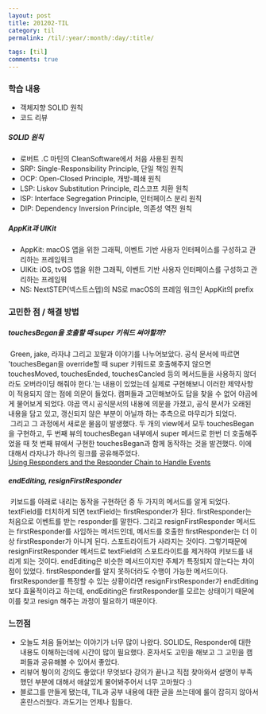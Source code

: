 ```yaml
---
layout: post
title: 201202-TIL
category: til
permalink: /til/:year/:month/:day/:title/

tags: [til]
comments: true
---
```


### 학습 내용
- 객체지향 SOLID 원칙
- 코드 리뷰

##### SOLID 원칙
- 로버트 .C 마틴의 CleanSoftware에서 처음 사용된 원칙
- SRP: Single-Responsibility Principle, 단일 책임 원칙
- OCP: Open-Closed Principle, 개방-폐쇄 원칙
- LSP: Liskov Substitution Principle, 리스코프 치환 원칙
- ISP: Interface Segregation Principle, 인터페이스 분리 원칙
- DIP: Dependency Inversion Principle, 의존성 역전 원칙

##### AppKit과 UIKit
- AppKit: macOS 앱을 위한 그래픽, 이벤트 기반 사용자 인터페이스를 구성하고 관리하는 프레임워크
- UIKit: iOS, tvOS 앱을 위한 그래픽, 이벤트 기반 사용자 인터페이스를 구성하고 관리하는 프레임워
- NS: NextSTEP(넥스트스텝)의 NS로 macOS의 프레임 워크인 AppKit의 prefix

### 고민한 점 / 해결 방법
##### touchesBegan을 호출할 때 super 키워드 써야할까?
&nbsp;Green, jake, 라자냐 그리고 꼬말과 이야기를 나누어보았다. 공식 문서에 따르면 'touchesBegan을 override할 때 super 키워드로 호출해주지 않으면 touchesMoved, touchesEnded, touchesCancled 등의 메서드들을 사용하지 않더라도 오버라이딩 해줘야 한다.'는 내용이 있었는데 실제로 구현해보니 이러한 제약사항이 적용되지 않는 점에 의문이 들었다. 캠퍼들과 고민해보아도 답을 찾을 수 없어 야곰에게 물어보게 되었다. 야곰 역시 공식문서의 내용에 의문을 가졌고, 공식 문서가 오래된 내용을 담고 있고, 갱신되지 않은 부분이 아닐까 하는 추측으로 마무리가 되었다.   <br>
&nbsp;그리고 그 과정에서 새로운 물음이 발생했다. 두 개의 view에서 모두 touchesBegan을 구현하고, 두 번째 뷰의 touchesBegan 내부에서 super 메서드로 한번 더 호출해주었을 때 첫 번째 뷰에서 구현한 touchesBegan과 함께 동작하는 것을 발견했다. 이에 대해서 라자냐가 하나의 링크를 공유해주었다.   
[Using Responders and the Responder Chain to Handle Events](https://developer.apple.com/documentation/uikit/touches_presses_and_gestures/using_responders_and_the_responder_chain_to_handle_events)

##### endEditing, resignFirstResponder
&nbsp;키보드를 아래로 내리는 동작을 구현하던 중 두 가지의 메서드를 알게 되었다. textField를 터치하게 되면 textField는 firstResponder가 된다. firstResponder는 처음으로 이벤트를 받는 responder를 말한다. 그리고 resignFirstResponder 메서드는 firstResponder를 사임하는 메서드인데, 메서드를 호출한 firstResponder는 더 이상 firstResponder가 아니게 된다. 스포트라이트가 사라지는 것이다. 그렇기때문에 resignFirstResponder 메서드로 textField의 스포트라이트를 제거하여 키보드를 내리게 되는 것이다. endEditing은 비슷한 메서드이지만 주체가 특정되지 않는다는 차이점이 있었다. firstResponder를 알지 못하더라도 수행이 가능한 메서드이다.     
&nbsp;firstResponder를 특정할 수 있는 상황이라면 resignFirstResponder가 endEditing보다 효율적이라고 하는데, endEditing은 firstResponder를 모르는 상태이기 때문에 이를 찾고 resign 해주는 과정이 필요하기 때문이다.

### 느낀점
- 오늘도 처음 들어보는 이야기가 너무 많이 나왔다. SOLID도, Responder에 대한 내용도 이해하는데에 시간이 많이 필요했다. 혼자서도 고민을 해보고 그 고민을 캠퍼들과 공유해볼 수 있어서 좋았다.   
- 리뷰어 붱이의 강의도 좋았다! 무엇보다 강의가 끝나고 직접 찾아와서 설명이 부족했던 부분에 대해서 애살있게 물어봐주어서 너무 고마웠다 :)
- 블로그를 만들게 됐는데, TIL과 공부 내용에 대한 글을 쓰는데에 룰이 잡히지 않아서 혼란스러웠다. 과도기는 언제나 힘들다.
